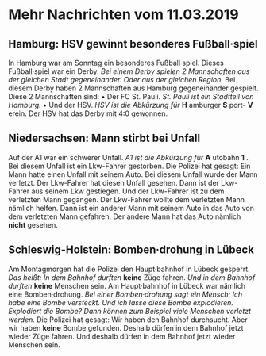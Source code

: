 # Mehr Nachrichten vom 11.03.2019


## Hamburg: HSV gewinnt besonderes Fußball·spiel
In Hamburg war am Sonntag ein besonderes Fußball·spiel. Dieses Fußball·spiel war ein Derby. 
*Bei einem Derby spielen 2 Mannschaften aus der gleichen Stadt gegeneinander.* 
*Oder aus der gleichen Region.* Bei diesem Derby haben 2 Mannschaften aus Hamburg gegeneinander gespielt. Diese 2 Mannschaften sind: • Der FC St. Pauli. 
*St. Pauli ist ein Stadtteil von Hamburg.* • Und der HSV. 
*HSV ist die Abkürzung für* **H** amburger **S** port- **V** erein. Der HSV hat das Derby mit 4:0 gewonnen. 

## Niedersachsen: Mann stirbt bei Unfall
Auf der A1 war ein schwerer Unfall. 
*A1 ist die Abkürzung für* **A** utobahn **1** . Bei diesem Unfall ist ein Lkw-Fahrer gestorben. Die Polizei hat gesagt: Ein Mann hatte einen Unfall mit seinem Auto. Bei diesem Unfall wurde der Mann verletzt. Der Lkw-Fahrer hat diesen Unfall gesehen. Dann ist der Lkw-Fahrer aus seinem Lkw gestiegen. Und der Lkw-Fahrer ist zu dem verletzten Mann gegangen. Der Lkw-Fahrer wollte dem verletzten Mann nämlich helfen. Dann ist ein anderer Mann mit seinem Auto in das Auto von dem verletzten Mann gefahren. Der andere Mann hat das Auto nämlich **nicht** gesehen. 

## Schleswig-Holstein: Bomben·drohung in Lübeck
Am Montagmorgen hat die Polizei den Haupt·bahnhof in Lübeck gesperrt. *Das heißt:* 
*In dem Bahnhof durften* **keine** Züge fahren. 
*Und in dem Bahnhof durften* **keine** Menschen sein. Am Haupt·bahnhof in Lübeck war nämlich eine Bomben·drohung. 
*Bei einer Bomben·drohung sagt ein Mensch:* 
*Ich habe eine Bombe versteckt.* 
*Und ich lasse diese Bombe explodieren.* 
*Explodiert die Bombe?* 
*Dann können zum Beispiel viele Menschen verletzt werden.* Die Polizei hat gesagt: Wir haben den Bahnhof durchsucht. Aber wir haben **keine** Bombe gefunden. Deshalb dürfen in dem Bahnhof jetzt wieder Züge fahren. Und deshalb dürfen in dem Bahnhof jetzt wieder Menschen sein. 
